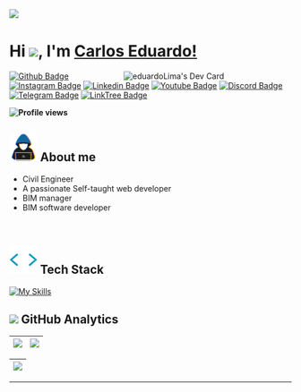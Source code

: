 <!--horizontal divider(gradiant)-->
<img src="https://user-images.githubusercontent.com/73097560/115834477-dbab4500-a447-11eb-908a-139a6edaec5c.gif">

# <b>Hi</b> <img src="https://media.giphy.com/media/hvRJCLFzcasrR4ia7z/giphy.gif" width=35 />, I'm [Carlos Eduardo!](https://github.com/Eduardolimacesl/)

<a href="https://app.daily.dev/eduardolima">
  <img 
     align="right" 
     src="src=./devcard.png"
     width="300" 
     alt="eduardoLima's Dev Card"
   />
</a>

[![Github Badge](https://img.shields.io/badge/-Facebook-blue?style=flat-square&logo=Facebook&logoColor=white&link=https://github.com/Eduardolimacesl)](https://www.facebook.com/eng.civil.eduardo/about)
[![Instagram Badge](https://img.shields.io/badge/-instagram-red?style=flat-square&logo=instagram&logoColor=white&link=https://github.com/Eduardolimacesl)](https://www.instagram.com/carloseduardocesl/)
[![Linkedin Badge](https://img.shields.io/badge/-Linkedin-blue?style=flat-square&logo=Linkedin&logoColor=white&link=https://github.com/Eduardolimacesl)](https://linkedin.com/in/eduardo-lima-b0aa8642)
[![Youtube Badge](https://img.shields.io/badge/YouTube-FF0000?style=flat-square&logo=youtube&logoColor=white)](https://www.youtube.com/channel/UC5Zh9bzMxSB5u0sUfkq03tw)
[![Discord Badge](https://img.shields.io/badge/Discord-5865F2?style=flat-square&logo=discord&logoColor=white)](EduardoLima#7964)
[![Telegram Badge](https://img.shields.io/badge/Telegram-2CA5E0?style=flat-square&logo=telegram&logoColor=white)](https://t.me/EduardoLimacesl)
[![LinkTree Badge](https://img.shields.io/badge/linktree-39E09B?style=flat-square&logo=linktree&logoColor=white)](https://eduardolimacesl.github.io/devlinks/)

<b><img src="https://komarev.com/ghpvc/?username=Eduardolimacesl&color=blue" alt="Profile views" /></b>

## <picture><img src="https://github.com/Eduardolimacesl/Eduardolimacesl/raw/main/assets/about_me.gif" style="visibility:visible;max-width:100%;" width = 50px></picture> **About me**

- Civil Engineer
- A passionate Self-taught web developer
- BIM manager
- BIM software developer

<br>

## <picture><img src="https://github.com/Eduardolimacesl/Eduardolimacesl/raw/main/assets/giphy.gif" style="visibility:visible;max-width:100%;" width = 50px></picture> **Tech Stack**

[![My Skills](https://skillicons.dev/icons?i=html,css,tailwind,markdown,python,javascript,ts,threejs,react,nextjs,nodejs,postgres,git,github,vscode,&theme=dark)](https://skillicons.dev)

## <img src="https://media.giphy.com/media/iY8CRBdQXODJSCERIr/giphy.gif" width="35"><b> GitHub Analytics</b>

<div align="center">

| ![](http://github-profile-summary-cards.vercel.app/api/cards/stats?username=Eduardolimacesl&theme=nord_dark) | ![](http://github-profile-summary-cards.vercel.app/api/cards/most-commit-language?username=Eduardolimacesl&theme=nord_dark) |
| :----------------------------------------------------------------------------------------------------------: | :-------------------------------------------------------------------------------------------------------------------------: |

| ![](http://github-profile-summary-cards.vercel.app/api/cards/profile-details?username=Eduardolimacesl&theme=nord_dark) |
| :--------------------------------------------------------------------------------------------------------------------: |

</div>

---
